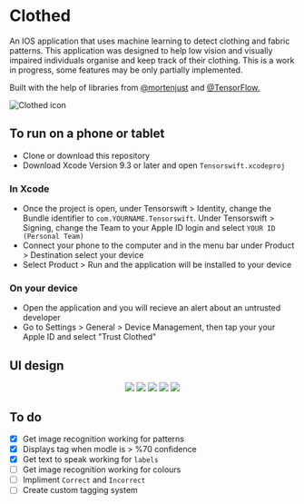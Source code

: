# Clothed
An IOS application that uses machine learning to detect clothing and fabric patterns. This application was designed to help low vision and visually impaired individuals organise and keep track of their clothing. This is a work in progress, some features may be only partially implemented. 

Built with the help of libraries from <a href="https://github.com/mortenjust/trainer-mac">@mortenjust</a> and <a href="https://github.com/tensorflow/tensorflow">@TensorFlow.</a>

![Clothed icon](https://s3-ap-southeast-2.amazonaws.com/www.sophgdn.com/github-images/clothed-icon.png)

## To run on a phone or tablet
* Clone or download this repository
* Download Xcode Version 9.3 or later and open `Tensorswift.xcodeproj`

### In Xcode
* Once the project is open, under Tensorswift > Identity, change the Bundle identifier to `com.YOURNAME.Tensorswift`. Under Tensorswift > Signing, change the Team to your Apple ID login and select `YOUR ID (Personal Team)` 
* Connect your phone to the computer and in the menu bar under Product > Destination select your device
* Select Product > Run and the application will be installed to your device

### On your device
* Open the application and you will recieve an alert about an untrusted developer
* Go to Settings > General > Device Management, then tap your your Apple ID and select "Trust Clothed" 

## UI design 
<p align="center">
<img src="https://s3-ap-southeast-2.amazonaws.com/www.sophgdn.com/github-images/clothed-banner-1.png" />
<img src="https://s3-ap-southeast-2.amazonaws.com/www.sophgdn.com/github-images/clothed-banner-2.png" />
<img src="https://s3-ap-southeast-2.amazonaws.com/www.sophgdn.com/github-images/clothed-banner-3.png" />
<img src="https://s3-ap-southeast-2.amazonaws.com/www.sophgdn.com/github-images/clothed-banner-4.png" />
<img src="https://s3-ap-southeast-2.amazonaws.com/www.sophgdn.com/github-images/clothed-github.png" />
</p>


## To do 
- [x] Get image recognition working for patterns
- [x] Displays tag when modle is > %70 confidence 
- [x] Get text to speak working for `labels`
- [ ] Get image recognition working for colours
- [ ] Impliment `Correct` and `Incorrect`
- [ ] Create custom tagging system
